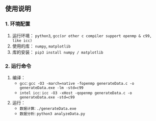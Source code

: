 ## 使用说明
### 1. 环境配置
1. 运行环境： `python3`, `gcc(or other c compiler support openmp & c99, like icc)`
2. 使用的库： `numpy`, `matplotlib`
3. 库的安装： `pip3 install numpy / matplotlib` 

### 2. 运行命令
1. 编译：
    * `gcc`: `gcc -O3 -march=native -fopenmp generateData.c -o generateData.exe -lm -std=c99`
    * `intel icc`: `icc -O3 -xHost -qopenmp generateData.c -o generateData.exe -std=c99`
2. 运行：
    * `数据计算`: `./generateData.exe`
    * `数据分析`: `python3 analyzeData.py`